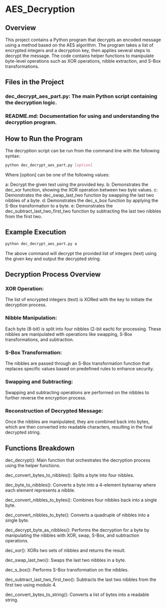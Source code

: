 # AES_Decryption

## Overview
This project contains a Python program that decrypts an encoded message using a method based on the AES algorithm. The program takes a list of encrypted integers and a decryption key, then applies several steps to decrypt the message. The code contains helper functions to manipulate byte-level operations such as XOR operations, nibble extraction, and S-Box transformations.

## Files in the Project
### dec_decrypt_aes_part.py: The main Python script containing the decryption logic.
### README.md: Documentation for using and understanding the decryption program.
## How to Run the Program
The decryption script can be run from the command line with the following syntax:

```bash
python dec_decrypt_aes_part.py [option]
```
Where [option] can be one of the following values:

a: Decrypt the given text using the provided key.
b: Demonstrates the dec_xor function, showing the XOR operation between two byte values.
c: Demonstrates the dec_swap_last_two function by swapping the last two nibbles of a byte.
d: Demonstrates the dec_s_box function by applying the S-Box transformation to a byte.
e: Demonstrates the dec_subtract_last_two_first_two function by subtracting the last two nibbles from the first two.
## Example Execution
``` bash
python dec_decrypt_aes_part.py a
```
The above command will decrypt the provided list of integers (text) using the given key and output the decrypted string.

## Decryption Process Overview
### XOR Operation:

The list of encrypted integers (text) is XORed with the key to initiate the decryption process.
### Nibble Manipulation:

Each byte (8-bit) is split into four nibbles (2-bit each) for processing. These nibbles are manipulated with operations like swapping, S-Box transformations, and subtraction.
### S-Box Transformation:

The nibbles are passed through an S-Box transformation function that replaces specific values based on predefined rules to enhance security.
### Swapping and Subtracting:

Swapping and subtracting operations are performed on the nibbles to further reverse the encryption process.
### Reconstruction of Decrypted Message:

Once the nibbles are manipulated, they are combined back into bytes, which are then converted into readable characters, resulting in the final decrypted string.
## Functions Breakdown
dec_decrypt(): Main function that orchestrates the decryption process using the helper functions.

dec_convert_bytes_to_nibbles(): Splits a byte into four nibbles.

dec_byte_to_nibbles(): Converts a byte into a 4-element bytearray where each element represents a nibble.

dec_convert_nibbles_to_bytes(): Combines four nibbles back into a single byte.

dec_convert_nibbles_to_byte(): Converts a quadruple of nibbles into a single byte.

dec_decrypt_byte_as_nibbles(): Performs the decryption for a byte by manipulating the nibbles with XOR, swap, S-Box, and subtraction operations.

dec_xor(): XORs two sets of nibbles and returns the result.

dec_swap_last_two(): Swaps the last two nibbles in a byte.

dec_s_box(): Performs S-Box transformation on the nibbles.

dec_subtract_last_two_first_two(): Subtracts the last two nibbles from the first two using modulo 4.

dec_convert_bytes_to_string(): Converts a list of bytes into a readable string.
